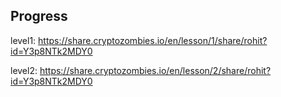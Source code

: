 ## Progress
level1: https://share.cryptozombies.io/en/lesson/1/share/rohit?id=Y3p8NTk2MDY0

level2: https://share.cryptozombies.io/en/lesson/2/share/rohit?id=Y3p8NTk2MDY0
